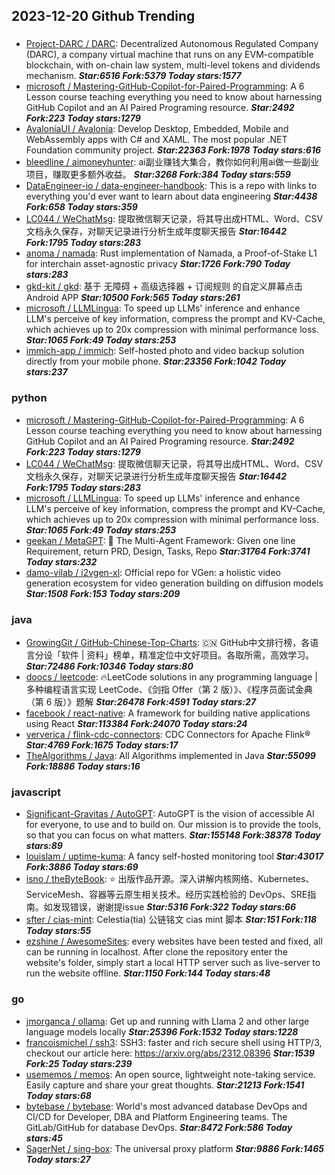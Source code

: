 ## 2023-12-20 Github Trending

### 
* [Project-DARC / DARC](https://github.com/Project-DARC/DARC): Decentralized Autonomous Regulated Company (DARC), a company virtual machine that runs on any EVM-compatible blockchain, with on-chain law system, multi-level tokens and dividends mechanism. ***Star:6516 Fork:5379 Today stars:1577***
* [microsoft / Mastering-GitHub-Copilot-for-Paired-Programming](https://github.com/microsoft/Mastering-GitHub-Copilot-for-Paired-Programming): A 6 Lesson course teaching everything you need to know about harnessing GitHub Copilot and an AI Paired Programing resource. ***Star:2492 Fork:223 Today stars:1279***
* [AvaloniaUI / Avalonia](https://github.com/AvaloniaUI/Avalonia): Develop Desktop, Embedded, Mobile and WebAssembly apps with C# and XAML. The most popular .NET Foundation community project. ***Star:22363 Fork:1978 Today stars:616***
* [bleedline / aimoneyhunter](https://github.com/bleedline/aimoneyhunter): ai副业赚钱大集合，教你如何利用ai做一些副业项目，赚取更多额外收益。 ***Star:3268 Fork:384 Today stars:559***
* [DataEngineer-io / data-engineer-handbook](https://github.com/DataEngineer-io/data-engineer-handbook): This is a repo with links to everything you'd ever want to learn about data engineering ***Star:4438 Fork:658 Today stars:359***
* [LC044 / WeChatMsg](https://github.com/LC044/WeChatMsg): 提取微信聊天记录，将其导出成HTML、Word、CSV文档永久保存，对聊天记录进行分析生成年度聊天报告 ***Star:16442 Fork:1795 Today stars:283***
* [anoma / namada](https://github.com/anoma/namada): Rust implementation of Namada, a Proof-of-Stake L1 for interchain asset-agnostic privacy ***Star:1726 Fork:790 Today stars:283***
* [gkd-kit / gkd](https://github.com/gkd-kit/gkd): 基于 无障碍 + 高级选择器 + 订阅规则 的自定义屏幕点击 Android APP ***Star:10500 Fork:565 Today stars:261***
* [microsoft / LLMLingua](https://github.com/microsoft/LLMLingua): To speed up LLMs' inference and enhance LLM's perceive of key information, compress the prompt and KV-Cache, which achieves up to 20x compression with minimal performance loss. ***Star:1065 Fork:49 Today stars:253***
* [immich-app / immich](https://github.com/immich-app/immich): Self-hosted photo and video backup solution directly from your mobile phone. ***Star:23356 Fork:1042 Today stars:237***

### python
* [microsoft / Mastering-GitHub-Copilot-for-Paired-Programming](https://github.com/microsoft/Mastering-GitHub-Copilot-for-Paired-Programming): A 6 Lesson course teaching everything you need to know about harnessing GitHub Copilot and an AI Paired Programing resource. ***Star:2492 Fork:223 Today stars:1279***
* [LC044 / WeChatMsg](https://github.com/LC044/WeChatMsg): 提取微信聊天记录，将其导出成HTML、Word、CSV文档永久保存，对聊天记录进行分析生成年度聊天报告 ***Star:16442 Fork:1795 Today stars:283***
* [microsoft / LLMLingua](https://github.com/microsoft/LLMLingua): To speed up LLMs' inference and enhance LLM's perceive of key information, compress the prompt and KV-Cache, which achieves up to 20x compression with minimal performance loss. ***Star:1065 Fork:49 Today stars:253***
* [geekan / MetaGPT](https://github.com/geekan/MetaGPT): 🌟 The Multi-Agent Framework: Given one line Requirement, return PRD, Design, Tasks, Repo ***Star:31764 Fork:3741 Today stars:232***
* [damo-vilab / i2vgen-xl](https://github.com/damo-vilab/i2vgen-xl): Official repo for VGen: a holistic video generation ecosystem for video generation building on diffusion models ***Star:1508 Fork:153 Today stars:209***

### java
* [GrowingGit / GitHub-Chinese-Top-Charts](https://github.com/GrowingGit/GitHub-Chinese-Top-Charts): 🇨🇳 GitHub中文排行榜，各语言分设「软件 | 资料」榜单，精准定位中文好项目。各取所需，高效学习。 ***Star:72486 Fork:10346 Today stars:80***
* [doocs / leetcode](https://github.com/doocs/leetcode): 🔥LeetCode solutions in any programming language | 多种编程语言实现 LeetCode、《剑指 Offer（第 2 版）》、《程序员面试金典（第 6 版）》题解 ***Star:26478 Fork:4591 Today stars:27***
* [facebook / react-native](https://github.com/facebook/react-native): A framework for building native applications using React ***Star:113384 Fork:24070 Today stars:24***
* [ververica / flink-cdc-connectors](https://github.com/ververica/flink-cdc-connectors): CDC Connectors for Apache Flink® ***Star:4769 Fork:1675 Today stars:17***
* [TheAlgorithms / Java](https://github.com/TheAlgorithms/Java): All Algorithms implemented in Java ***Star:55099 Fork:18886 Today stars:16***

### javascript
* [Significant-Gravitas / AutoGPT](https://github.com/Significant-Gravitas/AutoGPT): AutoGPT is the vision of accessible AI for everyone, to use and to build on. Our mission is to provide the tools, so that you can focus on what matters. ***Star:155148 Fork:38378 Today stars:89***
* [louislam / uptime-kuma](https://github.com/louislam/uptime-kuma): A fancy self-hosted monitoring tool ***Star:43017 Fork:3886 Today stars:69***
* [isno / theByteBook](https://github.com/isno/theByteBook): ⭐ 出版作品开源。深入讲解内核网络、Kubernetes、ServiceMesh、容器等云原生相关技术。经历实践检验的 DevOps、SRE指南。如发现错误，谢谢提issue ***Star:5316 Fork:322 Today stars:66***
* [sfter / cias-mint](https://github.com/sfter/cias-mint): Celestia(tia) 公链铭文 cias mint 脚本 ***Star:151 Fork:118 Today stars:55***
* [ezshine / AwesomeSites](https://github.com/ezshine/AwesomeSites): every websites have been tested and fixed, all can be running in localhost. After clone the repository enter the website's folder, simply start a local HTTP server such as live-server to run the website offline. ***Star:1150 Fork:144 Today stars:48***

### go
* [jmorganca / ollama](https://github.com/jmorganca/ollama): Get up and running with Llama 2 and other large language models locally ***Star:25396 Fork:1532 Today stars:1228***
* [francoismichel / ssh3](https://github.com/francoismichel/ssh3): SSH3: faster and rich secure shell using HTTP/3, checkout our article here: https://arxiv.org/abs/2312.08396 ***Star:1539 Fork:25 Today stars:239***
* [usememos / memos](https://github.com/usememos/memos): An open source, lightweight note-taking service. Easily capture and share your great thoughts. ***Star:21213 Fork:1541 Today stars:68***
* [bytebase / bytebase](https://github.com/bytebase/bytebase): World's most advanced database DevOps and CI/CD for Developer, DBA and Platform Engineering teams. The GitLab/GitHub for database DevOps. ***Star:8472 Fork:586 Today stars:45***
* [SagerNet / sing-box](https://github.com/SagerNet/sing-box): The universal proxy platform ***Star:9886 Fork:1465 Today stars:27***
